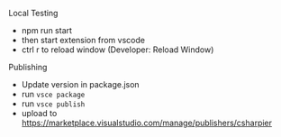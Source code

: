 Local Testing
- npm run start
- then start extension from vscode
- ctrl r to reload window (Developer: Reload Window)

Publishing
- Update version in package.json
- run `vsce package`
- run `vsce publish`
- upload to https://marketplace.visualstudio.com/manage/publishers/csharpier
